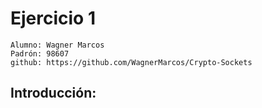 # Ejercicio 1

    Alumno: Wagner Marcos
    Padrón: 98607
    github: https://github.com/WagnerMarcos/Crypto-Sockets


## Introducción: